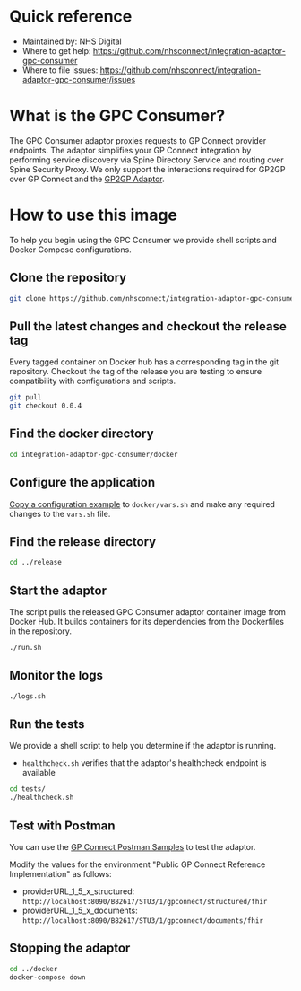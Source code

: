 # Quick reference
- Maintained by: NHS Digital
- Where to get help: https://github.com/nhsconnect/integration-adaptor-gpc-consumer
- Where to file issues: https://github.com/nhsconnect/integration-adaptor-gpc-consumer/issues

# What is the GPC Consumer?
The GPC Consumer adaptor proxies requests to GP Connect provider endpoints. The adaptor simplifies your GP Connect integration by performing service discovery via Spine Directory Service and routing over Spine Security Proxy. We only support the interactions required for GP2GP over GP Connect and the [GP2GP Adaptor](https://github.com/nhsconnect/integration-adaptor-gp2gp).

# How to use this image

To help you begin using the GPC Consumer we provide shell scripts and Docker Compose configurations.

## Clone the repository

```bash
git clone https://github.com/nhsconnect/integration-adaptor-gpc-consumer.git
```

## Pull the latest changes and checkout the release tag

Every tagged container on Docker hub has a corresponding tag in the git repository. Checkout the tag of the release
you are testing to ensure compatibility with configurations and scripts.

```bash
git pull
git checkout 0.0.4
```

## Find the docker directory

```bash
cd integration-adaptor-gpc-consumer/docker
```

## Configure the application

[Copy a configuration example](https://github.com/nhsconnect/integration-adaptor-gpc-consumer/blob/0.0.3/README.md#copy-a-configuration-example)
 to `docker/vars.sh` and make any required changes to the `vars.sh` file.

## Find the release directory

```bash
cd ../release
```

## Start the adaptor

The script pulls the released GPC Consumer adaptor container image from Docker Hub. It builds containers for its dependencies
from the Dockerfiles in the repository.

```bash
./run.sh
```

## Monitor the logs

```bash
./logs.sh
```

## Run the tests

We provide a shell script to help you determine if the adaptor is running.

* `healthcheck.sh` verifies that the adaptor's healthcheck endpoint is available

```bash
cd tests/
./healthcheck.sh
```

## Test with Postman

You can use the [GP Connect Postman Samples](https://orange.testlab.nhs.uk/index.html#postman-samples) to test the adaptor.

Modify the values for the environment "Public GP Connect Reference Implementation" as follows:

* providerURL_1_5_x_structured: `http://localhost:8090/B82617/STU3/1/gpconnect/structured/fhir`
* providerURL_1_5_x_documents: `http://localhost:8090/B82617/STU3/1/gpconnect/documents/fhir`

## Stopping the adaptor
```bash
cd ../docker
docker-compose down
```
